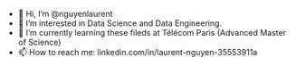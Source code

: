 - 👋 Hi, I’m @nguyenlaurent
- 👀 I’m interested in Data Science and Data Engineering.
- 🌱 I’m currently learning these fileds at Télécom Paris (Advanced Master of Science)
- 📫 How to reach me: linkedin.com/in/laurent-nguyen-35553911a

<!---
nguyenlaurent/nguyenlaurent is a ✨ special ✨ repository because its `README.md` (this file) appears on your GitHub profile.
You can click the Preview link to take a look at your changes.
--->
